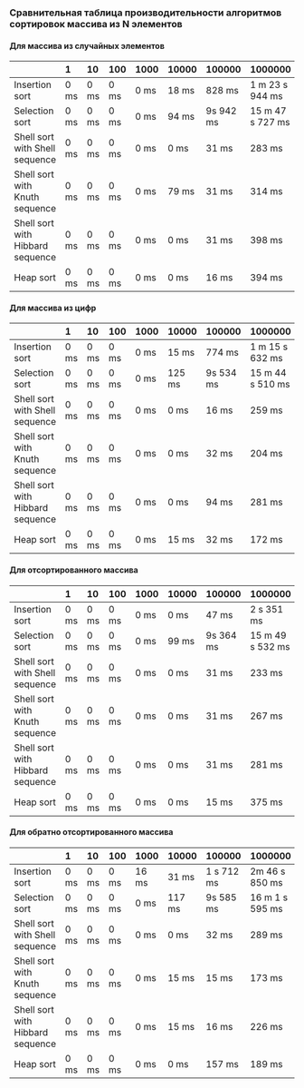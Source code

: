 ### Сравнительная таблица производительности алгоритмов сортировок массива из N элементов

#### Для массива из случайных элементов
| | 1 | 10 | 100 | 1000 | 10000 | 100000 | 1000000 |
| :------ | :----- | :----- | :----- | :----- |:------ | :------ | :------ |
| Insertion sort | 0  ms | 0 ms| 0 ms | 0 ms | 18 ms | 828 ms |  1 m 23 s 944 ms |
| Selection sort | 0  ms | 0 ms| 0 ms | 0 ms | 94 ms | 9s 942 ms | 15 m 47 s 727 ms |
| Shell sort with Shell sequence | 0  ms | 0 ms| 0 ms | 0 ms | 0 ms | 31 ms | 283 ms |
| Shell sort with Knuth sequence | 0  ms | 0 ms| 0 ms | 0 ms | 79 ms | 31 ms | 314 ms |
| Shell sort with Hibbard sequence | 0  ms | 0 ms| 0 ms | 0 ms | 0 ms | 31 ms | 398 ms |
| Heap sort | 0  ms | 0 ms| 0 ms | 0 ms | 0 ms | 16 ms | 394 ms |

#### Для массива из цифр
| | 1 | 10 | 100 | 1000 | 10000 | 100000 | 1000000 |
| :------ | :----- | :----- | :----- | :----- |:------ | :------ | :------ |
| Insertion sort | 0  ms | 0 ms| 0 ms | 0 ms | 15 ms | 774 ms | 1 m 15 s 632 ms |
| Selection sort | 0  ms | 0 ms| 0 ms | 0 ms | 125 ms | 9s 534 ms | 15 m 44 s 510 ms |
| Shell sort with Shell sequence | 0  ms | 0 ms| 0 ms | 0 ms | 0 ms | 16 ms | 259 ms |
| Shell sort with Knuth sequence | 0  ms | 0 ms| 0 ms | 0 ms | 0 ms | 32 ms | 204 ms |
| Shell sort with Hibbard sequence | 0  ms | 0 ms| 0 ms | 0 ms | 0 ms | 94 ms | 281 ms |
| Heap sort | 0  ms | 0 ms| 0 ms | 0 ms | 15 ms | 32 ms | 172 ms |

#### Для отсортированного массива
| | 1 | 10 | 100 | 1000 | 10000 | 100000 | 1000000 |
| :------ | :----- | :----- | :----- | :----- |:------ | :------ | :------ |
| Insertion sort | 0  ms | 0 ms| 0 ms | 0 ms | 0 ms | 47 ms | 2 s 351 ms |
| Selection sort | 0  ms | 0 ms| 0 ms | 0 ms | 99 ms | 9s 364 ms | 15 m 49 s 532 ms |
| Shell sort with Shell sequence | 0  ms | 0 ms| 0 ms | 0 ms | 0 ms | 31 ms | 233 ms |
| Shell sort with Knuth sequence | 0  ms | 0 ms| 0 ms | 0 ms | 0 ms | 31 ms | 267 ms |
| Shell sort with Hibbard sequence | 0  ms | 0 ms| 0 ms | 0 ms | 0 ms | 31 ms | 281 ms |
| Heap sort | 0  ms | 0 ms| 0 ms | 0 ms | 0 ms | 15 ms | 375 ms |

#### Для обратно отсортированного массива
| | 1 | 10 | 100 | 1000 | 10000 | 100000 | 1000000 |
| :------ | :----- | :----- | :----- | :----- |:------ | :------ | :------ |
| Insertion sort | 0  ms | 0 ms| 0 ms | 16 ms | 31 ms | 1 s 712 ms | 2m  46 s 850 ms |
| Selection sort | 0  ms | 0 ms| 0 ms | 0 ms | 117 ms | 9s 585 ms | 16 m 1 s 595 ms |
| Shell sort with Shell sequence | 0  ms | 0 ms| 0 ms | 0 ms | 0 ms | 32 ms | 289 ms |
| Shell sort with Knuth sequence | 0  ms | 0 ms| 0 ms | 0 ms | 15 ms | 15 ms | 173 ms |
| Shell sort with Hibbard sequence | 0  ms | 0 ms| 0 ms | 0 ms | 15 ms | 16 ms | 226 ms |
| Heap sort | 0  ms | 0 ms| 0 ms | 0 ms | 0 ms | 157 ms | 189 ms |

